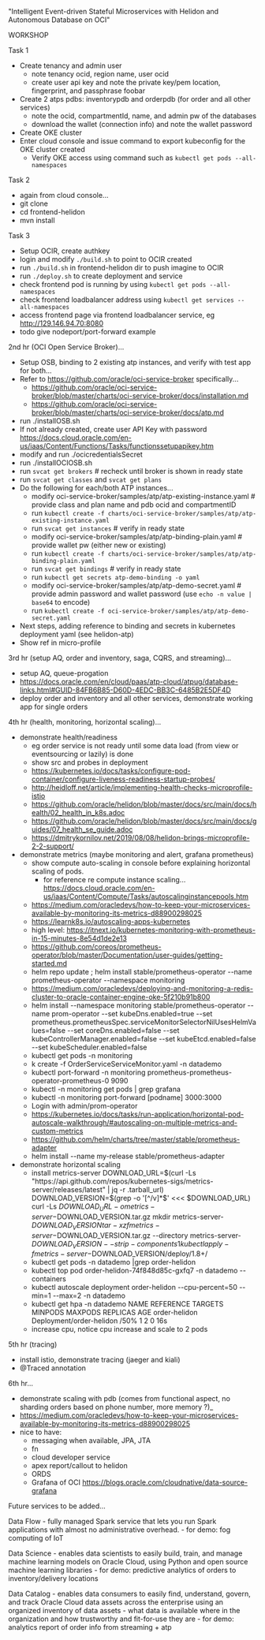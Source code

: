 "Intelligent Event-driven Stateful Microservices with Helidon and Autonomous Database on OCI" 

WORKSHOP

Task 1
- Create tenancy and admin user
    - note tenancy ocid, region name, user ocid
    - create user api key and note the private key/pem location, fingerprint, and passphrase foobar
- Create 2 atps pdbs: inventorypdb and orderpdb (for order and all other services)
    - note the ocid, compartmentId, name, and admin pw of the databases
    - download the wallet (connection info) and note the wallet password
- Create OKE cluster
- Enter cloud console and issue command to export kubeconfig for the OKE cluster created
    - Verify OKE access using command such as `kubectl get pods --all-namespaces`
    
Task 2
- again from cloud console...
- git clone 
- cd frontend-helidon
- mvn install

Task 3
- Setup OCIR, create authkey
- login and modify `./build.sh` to point to OCIR created 
- run `./build.sh` in frontend-helidon dir to push imagine to OCIR
- run `./deploy.sh` to create deployment and service
- check frontend pod is running by using `kubectl get pods --all-namespaces`
- check frontend loadbalancer address using `kubectl get services --all-namespaces`
- access frontend page via frontend loadbalancer service, eg http://129.146.94.70:8080
- todo give nodeport/port-forward example



2nd hr (OCI Open Service Broker)... 
- Setup OSB, binding to 2 existing atp instances, and verify with test app for both...
- Refer to https://github.com/oracle/oci-service-broker specifically...
    - https://github.com/oracle/oci-service-broker/blob/master/charts/oci-service-broker/docs/installation.md
    - https://github.com/oracle/oci-service-broker/blob/master/charts/oci-service-broker/docs/atp.md
- run ./installOSB.sh
- If not already created, create user API Key with password https://docs.cloud.oracle.com/en-us/iaas/Content/Functions/Tasks/functionssetupapikey.htm
- modify and run ./ocicredentialsSecret
- run ./installOCIOSB.sh
- run `svcat get brokers` # recheck until broker is shown in ready state
- run `svcat get classes` and `svcat get plans` 
- Do the following for each/both ATP instances...
    - modify oci-service-broker/samples/atp/atp-existing-instance.yaml # provide class and plan name and pdb ocid and compartmentID
    - run `kubectl create -f charts/oci-service-broker/samples/atp/atp-existing-instance.yaml`
    - run `svcat get instances` #  verify in ready state
    - modify oci-service-broker/samples/atp/atp-binding-plain.yaml # provide wallet pw (either new or existing)
    - run `kubectl create -f charts/oci-service-broker/samples/atp/atp-binding-plain.yaml`
    - run `svcat get bindings` # verify in ready state
    - run `kubectl get secrets atp-demo-binding -o yaml` 
    - modify oci-service-broker/samples/atp/atp-demo-secret.yaml # provide admin password and wallet password (use `echo -n value | base64` to encode)
    - run `kubectl create -f oci-service-broker/samples/atp/atp-demo-secret.yaml`
 - Next steps, adding reference to binding and secrets in kubernetes deployment yaml (see helidon-atp)
 - Show ref in micro-profile
    

3rd hr (setup AQ, order and inventory, saga, CQRS, and streaming)...
- setup AQ, queue-progation
- https://docs.oracle.com/en/cloud/paas/atp-cloud/atpug/database-links.html#GUID-84FB6B85-D60D-4EDC-BB3C-6485B2E5DF4D
- deploy order and inventory and all other services, demonstrate working app for single orders

4th hr (health, monitoring, horizontal scaling)...
- demonstrate health/readiness 
    - eg order service is not ready until some data load (from view or eventsourcing or lazily) is done
    - show src and probes in deployment
    - https://kubernetes.io/docs/tasks/configure-pod-container/configure-liveness-readiness-startup-probes/
    - http://heidloff.net/article/implementing-health-checks-microprofile-istio
    - https://github.com/oracle/helidon/blob/master/docs/src/main/docs/health/02_health_in_k8s.adoc
    - https://github.com/oracle/helidon/blob/master/docs/src/main/docs/guides/07_health_se_guide.adoc
    - https://dmitrykornilov.net/2019/08/08/helidon-brings-microprofile-2-2-support/
- demonstrate metrics (maybe monitoring and alert, grafana prometheus)
    - show compute auto-scaling in console before explaining horizontal scaling of pods.
        - for reference re compute instance scaling... https://docs.cloud.oracle.com/en-us/iaas/Content/Compute/Tasks/autoscalinginstancepools.htm
    - https://medium.com/oracledevs/how-to-keep-your-microservices-available-by-monitoring-its-metrics-d88900298025
    - https://learnk8s.io/autoscaling-apps-kubernetes
    - high level: https://itnext.io/kubernetes-monitoring-with-prometheus-in-15-minutes-8e54d1de2e13
    - https://github.com/coreos/prometheus-operator/blob/master/Documentation/user-guides/getting-started.md
    - helm repo update ;  helm install stable/prometheus-operator --name prometheus-operator --namespace monitoring
    - https://medium.com/oracledevs/deploying-and-monitoring-a-redis-cluster-to-oracle-container-engine-oke-5f210b91b800
    - helm install --namespace monitoring stable/prometheus-operator --name prom-operator --set kubeDns.enabled=true --set prometheus.prometheusSpec.serviceMonitorSelectorNilUsesHelmValues=false --set coreDns.enabled=false --set kubeControllerManager.enabled=false --set kubeEtcd.enabled=false --set kubeScheduler.enabled=false
    - kubectl get pods  -n monitoring
    - k create -f OrderServiceServiceMonitor.yaml -n datademo
    - kubectl port-forward -n monitoring prometheus-prometheus-operator-prometheus-0 9090
    - kubectl -n monitoring get pods | grep grafana
    - kubectl -n monitoring port-forward [podname] 3000:3000
    - Login with admin/prom-operator
    - https://kubernetes.io/docs/tasks/run-application/horizontal-pod-autoscale-walkthrough/#autoscaling-on-multiple-metrics-and-custom-metrics
    - https://github.com/helm/charts/tree/master/stable/prometheus-adapter
    - helm install --name my-release stable/prometheus-adapter
- demonstrate horizontal scaling
    - install metrics-server
        DOWNLOAD_URL=$(curl -Ls "https://api.github.com/repos/kubernetes-sigs/metrics-server/releases/latest" | jq -r .tarball_url)
        DOWNLOAD_VERSION=$(grep -o '[^/v]*$' <<< $DOWNLOAD_URL)
        curl -Ls $DOWNLOAD_URL -o metrics-server-$DOWNLOAD_VERSION.tar.gz
        mkdir metrics-server-$DOWNLOAD_VERSION
        tar -xzf metrics-server-$DOWNLOAD_VERSION.tar.gz --directory metrics-server-$DOWNLOAD_VERSION --strip-components 1
        kubectl apply -f metrics-server-$DOWNLOAD_VERSION/deploy/1.8+/
    - kubectl get pods -n datademo |grep order-helidon
    - kubectl top pod order-helidon-74f848d85c-gxfq7 -n datademo --containers 
    - kubectl autoscale deployment order-helidon --cpu-percent=50 --min=1 --max=2 -n datademo
    - kubectl get hpa -n datademo
            NAME            REFERENCE                  TARGETS         MINPODS   MAXPODS   REPLICAS   AGE
            order-helidon   Deployment/order-helidon   <unknown>/50%   1         2         0          16s
    - increase cpu, notice cpu increase and scale to 2 pods

5th hr (tracing)
- install istio, demonstrate tracing (jaeger and kiali)
- @Traced annotation

6th hr...
- demonstrate scaling with pdb (comes from functional aspect, no sharding orders based on phone number, more memory ?)_
- https://medium.com/oracledevs/how-to-keep-your-microservices-available-by-monitoring-its-metrics-d88900298025
- nice to have: 
    - messaging when available, JPA, JTA
    - fn
    - cloud developer service
    - apex report/callout to helidon
    - ORDS
    - Grafana of OCI https://blogs.oracle.com/cloudnative/data-source-grafana



Future services to be added...

Data Flow 
    - fully managed Spark service that lets you run Spark applications with almost no administrative overhead.
    - for demo: fog computing of IoT
    
Data Science 
    - enables data scientists to easily build, train, and manage machine learning models on Oracle Cloud, using Python and open source machine learning libraries
    - for demo: predictive analytics of orders to inventory/delivery locations

Data Catalog 
    - enables data consumers to easily find, understand, govern, and track Oracle Cloud data assets across the enterprise using an organized inventory of data assets
    - what data is available where in the organization and how trustworthy and fit-for-use they are
    - for demo: analytics report of order info from streaming + atp 

